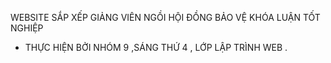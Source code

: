 WEBSITE SẮP XẾP GIẢNG VIÊN NGỒI HỘI ĐỒNG BẢO VỆ KHÓA LUẬN TỐT NGHIỆP 
- THỰC HIỆN BỞI NHÓM 9 ,SÁNG THỨ 4 , LỚP LẬP TRÌNH WEB .
